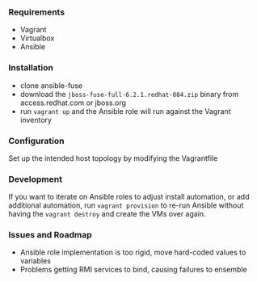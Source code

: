 ### Requirements

- Vagrant
- Virtualbox
- Ansible

### Installation

- clone ansible-fuse
- download the `jboss-fuse-full-6.2.1.redhat-084.zip` binary from access.redhat.com or jboss.org
- run `vagrant up` and the Ansible role will run against the Vagrant inventory

### Configuration

Set up the intended host topology by modifying the Vagrantfile

### Development

If you want to iterate on Ansible roles to adjust install automation, or add additional automation, run `vagrant provision` to re-run Ansible without having the `vagrant destroy` and create the VMs over again.

### Issues and Roadmap

- Ansible role implementation is too rigid, move hard-coded values to variables 
- Problems getting RMI services to bind, causing failures to ensemble


